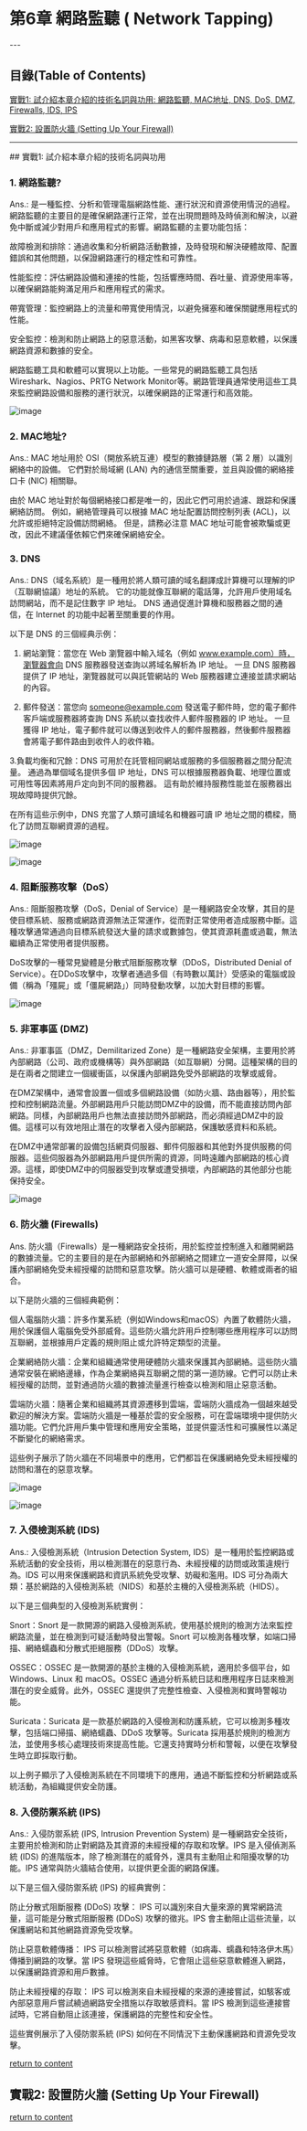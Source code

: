 # 第6章 網路監聽 ( Network Tapping)

<a name="000"/>
---

## 目錄(Table of Contents)
[實戰1: 試介紹本章介紹的技術名詞與功用: 網路監聽, MAC地址, DNS, DoS, DMZ, Firewalls, IDS, IPS](#111)

[實戰2: 設置防火牆 (Setting Up Your Firewall) ](#222)

---

<a name="111"/>
## 實戰1: 試介紹本章介紹的技術名詞與功用

### 1. 網路監聽?
Ans.: 是一種監控、分析和管理電腦網路性能、運行狀況和資源使用情況的過程。網路監聽的主要目的是確保網路運行正常，並在出現問題時及時偵測和解決，以避免中斷或減少對用戶和應用程式的影響。網路監聽的主要功能包括：

故障檢測和排除：通過收集和分析網路活動數據，及時發現和解決硬體故障、配置錯誤和其他問題，以保證網路運行的穩定性和可靠性。

性能監控：評估網路設備和連接的性能，包括響應時間、吞吐量、資源使用率等，以確保網路能夠滿足用戶和應用程式的需求。

帶寬管理：監控網路上的流量和帶寬使用情況，以避免擁塞和確保關鍵應用程式的性能。

安全監控：檢測和防止網路上的惡意活動，如黑客攻擊、病毒和惡意軟體，以保護網路資源和數據的安全。

網路監聽工具和軟體可以實現以上功能。一些常見的網路監聽工具包括Wireshark、Nagios、PRTG Network Monitor等。網路管理員通常使用這些工具來監控網路設備和服務的運行狀況，以確保網路的正常運行和高效能。

![image](https://user-images.githubusercontent.com/55008636/236664488-39c34e24-13d6-4de7-9cee-fd21e4b0b101.png)


### 2. MAC地址?
Ans.: MAC 地址用於 OSI（開放系統互連）模型的數據鏈路層（第 2 層）以識別網絡中的設備。 它們對於局域網 (LAN) 內的通信至關重要，並且與設備的網絡接口卡 (NIC) 相關聯。

由於 MAC 地址對於每個網絡接口都是唯一的，因此它們可用於過濾、跟踪和保護網絡訪問。 例如，網絡管理員可以根據 MAC 地址配置訪問控制列表 (ACL)，以允許或拒絕特定設備訪問網絡。 但是，請務必注意 MAC 地址可能會被欺騙或更改，因此不建議僅依賴它們來確保網絡安全。

### 3. DNS
Ans.: DNS（域名系統）是一種用於將人類可讀的域名翻譯成計算機可以理解的IP（互聯網協議）地址的系統。 它的功能就像互聯網的電話簿，允許用戶使用域名訪問網站，而不是記住數字 IP 地址。 DNS 通過促進計算機和服務器之間的通信，在 Internet 的功能中起著至關重要的作用。

以下是 DNS 的三個經典示例：

1. 網站瀏覽：當您在 Web 瀏覽器中輸入域名（例如 www.example.com）時，瀏覽器會向 DNS 服務器發送查詢以將域名解析為 IP 地址。 一旦 DNS 服務器提供了 IP 地址，瀏覽器就可以與託管網站的 Web 服務器建立連接並請求網站的內容。

2. 郵件發送：當您向 someone@example.com 發送電子郵件時，您的電子郵件客戶端或服務器將查詢 DNS 系統以查找收件人郵件服務器的 IP 地址。 一旦獲得 IP 地址，電子郵件就可以傳送到收件人的郵件服務器，然後郵件服務器會將電子郵件路由到收件人的收件箱。

3.負載均衡和冗餘：DNS 可用於在託管相同網站或服務的多個服務器之間分配流量。 通過為單個域名提供多個 IP 地址，DNS 可以根據服務器負載、地理位置或可用性等因素將用戶定向到不同的服務器。 這有助於維持服務性能並在服務器出現故障時提供冗餘。

在所有這些示例中，DNS 充當了人類可讀域名和機器可讀 IP 地址之間的橋樑，簡化了訪問互聯網資源的過程。

![image](https://user-images.githubusercontent.com/55008636/236664566-5dbea2f4-8acf-4f07-b803-790e8a269bd1.png)

![image](https://user-images.githubusercontent.com/55008636/236664612-90e60682-c51d-4d87-91c5-bdac2408c83f.png)

### 4. 阻斷服務攻擊（DoS）
Ans.: 阻斷服務攻擊（DoS，Denial of Service）是一種網路安全攻擊，其目的是使目標系統、服務或網路資源無法正常運作，從而對正常使用者造成服務中斷。這種攻擊通常通過向目標系統發送大量的請求或數據包，使其資源耗盡或過載，無法繼續為正常使用者提供服務。

DoS攻擊的一種常見變體是分散式阻斷服務攻擊（DDoS，Distributed Denial of Service）。在DDoS攻擊中，攻擊者通過多個（有時數以萬計）受感染的電腦或設備（稱為「殭屍」或「僵屍網路」）同時發動攻擊，以加大對目標的影響。

![image](https://user-images.githubusercontent.com/55008636/236664764-d5f90a69-cfe5-4be5-9173-61b329c6d289.png)

### 5. 非軍事區 (DMZ)
Ans.: 非軍事區（DMZ，Demilitarized Zone）是一種網路安全架構，主要用於將內部網路（公司、政府或機構等）與外部網路（如互聯網）分開。這種架構的目的是在兩者之間建立一個緩衝區，以保護內部網路免受外部網路的攻擊或威脅。

在DMZ架構中，通常會設置一個或多個網路設備（如防火牆、路由器等），用於監控和控制網路流量。外部網路用戶只能訪問DMZ中的設備，而不能直接訪問內部網路。同樣，內部網路用戶也無法直接訪問外部網路，而必須經過DMZ中的設備。這樣可以有效地阻止潛在的攻擊者入侵內部網路，保護敏感資料和系統。

在DMZ中通常部署的設備包括網頁伺服器、郵件伺服器和其他對外提供服務的伺服器。這些伺服器為外部網路用戶提供所需的資源，同時遠離內部網路的核心資源。這樣，即使DMZ中的伺服器受到攻擊或遭受損壞，內部網路的其他部分也能保持安全。

![image](https://user-images.githubusercontent.com/55008636/236664857-bbc4a1f0-6212-4abf-a78d-4d8899951164.png)

### 6. 防火牆 (Firewalls)
Ans. 防火牆（Firewalls）是一種網路安全技術，用於監控並控制進入和離開網路的數據流量。它的主要目的是在內部網絡和外部網絡之間建立一道安全屏障，以保護內部網絡免受未經授權的訪問和惡意攻擊。防火牆可以是硬體、軟體或兩者的組合。

以下是防火牆的三個經典範例：

個人電腦防火牆：許多作業系統（例如Windows和macOS）內置了軟體防火牆，用於保護個人電腦免受外部威脅。這些防火牆允許用戶控制哪些應用程序可以訪問互聯網，並根據用戶定義的規則阻止或允許特定類型的流量。

企業網絡防火牆：企業和組織通常使用硬體防火牆來保護其內部網絡。這些防火牆通常安裝在網絡邊緣，作為企業網絡與互聯網之間的第一道防線。它們可以防止未經授權的訪問，並對通過防火牆的數據流量進行檢查以檢測和阻止惡意活動。

雲端防火牆：隨著企業和組織將其資源遷移到雲端，雲端防火牆成為一個越來越受歡迎的解決方案。雲端防火牆是一種基於雲的安全服務，可在雲端環境中提供防火牆功能。它們允許用戶集中管理和應用安全策略，並提供靈活性和可擴展性以滿足不斷變化的網絡需求。

這些例子展示了防火牆在不同場景中的應用，它們都旨在保護網絡免受未經授權的訪問和潛在的惡意攻擊。

![image](https://user-images.githubusercontent.com/55008636/236664923-2a1e94d5-bfaf-413e-9ee0-ded83965260f.png)

![image](https://user-images.githubusercontent.com/55008636/236665018-d75dd2f6-c0ef-4c0b-8695-c811dfbe04d0.png)


### 7. 入侵檢測系統 (IDS)
Ans.: 入侵檢測系統（Intrusion Detection System, IDS）是一種用於監控網路或系統活動的安全技術，用以檢測潛在的惡意行為、未經授權的訪問或政策違規行為。IDS 可以用來保護網路和資訊系統免受攻擊、妨礙和濫用。IDS 可分為兩大類：基於網路的入侵檢測系統（NIDS）和基於主機的入侵檢測系統（HIDS）。

以下是三個典型的入侵檢測系統實例：

Snort：Snort 是一款開源的網路入侵檢測系統，使用基於規則的檢測方法來監控網路流量，並在檢測到可疑活動時發出警報。Snort 可以檢測各種攻擊，如端口掃描、網絡蠕蟲和分散式拒絕服務（DDoS）攻擊。

OSSEC：OSSEC 是一款開源的基於主機的入侵檢測系統，適用於多個平台，如 Windows、Linux 和 macOS。OSSEC 通過分析系統日誌和應用程序日誌來檢測潛在的安全威脅。此外，OSSEC 還提供了完整性檢查、入侵檢測和實時警報功能。

Suricata：Suricata 是一款基於網路的入侵檢測和防護系統，它可以檢測多種攻擊，包括端口掃描、網絡蠕蟲、DDoS 攻擊等。Suricata 採用基於規則的檢測方法，並使用多核心處理技術來提高性能。它還支持實時分析和警報，以便在攻擊發生時立即採取行動。

以上例子顯示了入侵檢測系統在不同環境下的應用，通過不斷監控和分析網路或系統活動，為組織提供安全防護。

### 8. 入侵防禦系統 (IPS)
Ans.: 入侵防禦系統 (IPS, Intrusion Prevention System) 是一種網路安全技術，主要用於檢測和防止對網路及其資源的未經授權的存取和攻擊。IPS 是入侵偵測系統 (IDS) 的進階版本，除了檢測潛在的威脅外，還具有主動阻止和阻擾攻擊的功能。IPS 通常與防火牆結合使用，以提供更全面的網路保護。

以下是三個入侵防禦系統 (IPS) 的經典實例：

防止分散式阻斷服務 (DDoS) 攻擊：
IPS 可以識別來自大量來源的異常網路流量，這可能是分散式阻斷服務 (DDoS) 攻擊的徵兆。IPS 會主動阻止這些流量，以保護網站和其他網路資源免受攻擊。

防止惡意軟體傳播：
IPS 可以檢測嘗試將惡意軟體（如病毒、蠕蟲和特洛伊木馬）傳播到網路的攻擊。當 IPS 發現這些威脅時，它會阻止這些惡意軟體進入網路，以保護網路資源和用戶數據。

防止未經授權的存取：
IPS 可以檢測來自未經授權的來源的連接嘗試，如駭客或內部惡意用戶嘗試繞過網路安全措施以存取敏感資料。當 IPS 檢測到這些連接嘗試時，它將自動阻止該連接，保護網路的完整性和安全性。

這些實例展示了入侵防禦系統 (IPS) 如何在不同情況下主動保護網路和資源免受攻擊。

[return to content](#000) 

<a name="222"/>

## 實戰2: 設置防火牆 (Setting Up Your Firewall) 


[return to content](#000) 

